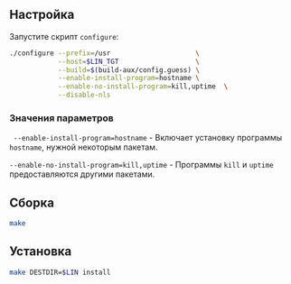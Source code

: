 <package-info :package="package" showsbu></package-info>

<script>
		new Vue({
		el: '#main',
		data: { package: {} },
		mounted: function () {
				this.getPackage('coreutils');
		},
		methods: {
			getPackage: function(name) {
					getPackage(name)
					.then(response => this.package = response);
			},
		}
  })
</script>

## Настройка

Запустите скрипт `configure`:

```bash
./configure --prefix=/usr                     \
            --host=$LIN_TGT                   \
            --build=$(build-aux/config.guess) \
            --enable-install-program=hostname \
            --enable-no-install-program=kill,uptime  \
            --disable-nls
```

### Значения параметров

` --enable-install-program=hostname` - Включает установку программы `hostname`, нужной некоторым пакетам.

`--enable-no-install-program=kill,uptime` - Программы `kill` и `uptime` предоставляются другими пакетами.

## Сборка

```bash
make
```

## Установка

```bash
make DESTDIR=$LIN install
```
